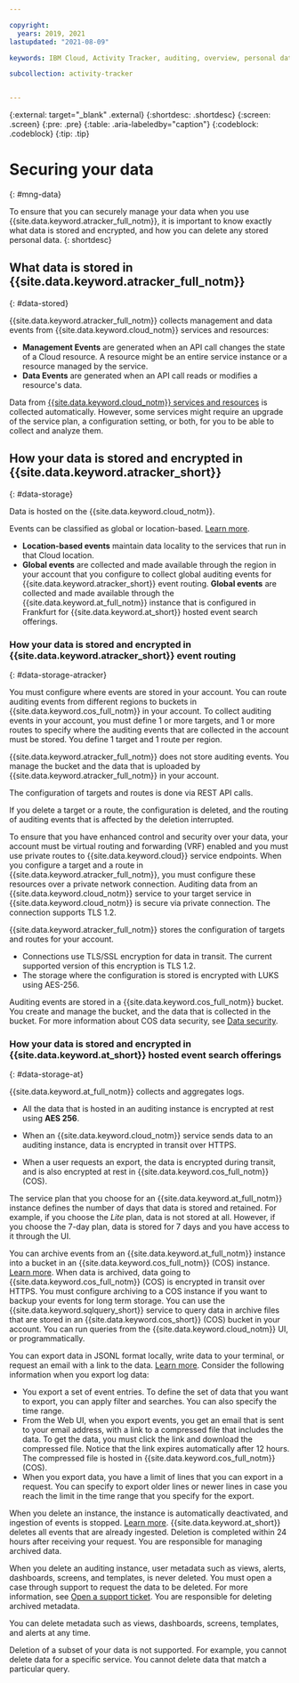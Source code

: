 ```yaml
---

copyright:
  years: 2019, 2021
lastupdated: "2021-08-09"

keywords: IBM Cloud, Activity Tracker, auditing, overview, personal data, data deletion, PHI, data, data security, _service-name_

subcollection: activity-tracker


---
```


{:external: target="_blank" .external}
{:shortdesc: .shortdesc}
{:screen: .screen}
{:pre: .pre}
{:table: .aria-labeledby="caption"}
{:codeblock: .codeblock}
{:tip: .tip}


# Securing your data
{: #mng-data}

To ensure that you can securely manage your data when you use {{site.data.keyword.atracker_full_notm}}, it is important to know exactly what data is stored and encrypted, and how you can delete any stored personal data.
{: shortdesc}


## What data is stored in {{site.data.keyword.atracker_full_notm}}
{: #data-stored}

{{site.data.keyword.atracker_full_notm}} collects management and data events from {{site.data.keyword.cloud_notm}} services and resources: 
* **Management Events** are generated when an API call changes the state of a Cloud resource. A resource might be an entire service instance or a resource managed by the service. 
* **Data Events** are generated when an API call reads or modifies a resource's data. 

Data from [{{site.data.keyword.cloud_notm}} services and resources](/docs/services/activity-tracker?topic=activity-tracker-cloud_services) is collected automatically.  However, some services might require an upgrade of the service plan, a configuration setting, or both, for you to be able to collect and analyze them.


## How your data is stored and encrypted in {{site.data.keyword.atracker_short}}
{: #data-storage}

Data is hosted on the {{site.data.keyword.cloud_notm}}. 

Events can be classified as global or location-based. [Learn more](/docs/services/activity-tracker?topic=activity-tracker-event_types).
* **Location-based events** maintain data locality to the services that run in that Cloud location.
* **Global events** are collected and made available through the region in your account that you configure to collect global auditing events for {{site.data.keyword.atracker_short}} event routing. **Global events** are collected and made available through the {{site.data.keyword.at_full_notm}} instance that is configured in Frankfurt for {{site.data.keyword.at_short}} hosted event search offerings.


### How your data is stored and encrypted in {{site.data.keyword.atracker_short}} event routing
{: #data-storage-atracker}

You must configure where events are stored in your account. You can route auditing events from different regions to buckets in {{site.data.keyword.cos_full_notm}} in your account. To collect auditing events in your account, you must define 1 or more targets, and 1 or more routes to specify where the auditing events that are collected in the account must be stored. You define 1 target and 1 route per region. 

{{site.data.keyword.atracker_full_notm}} does not store auditing events. You manage the bucket and the data that is uploaded by {{site.data.keyword.atracker_full_notm}} in your account. 

The configuration of targets and routes is done via REST API calls. 

If you delete a target or a route, the configuration is deleted, and the routing of auditing events that is affected by the deletion interrupted.

To ensure that you have enhanced control and security over your data, your account must be virtual routing and forwarding (VRF) enabled and you must use private routes to {{site.data.keyword.cloud}} service endpoints. When you configure a target and a route in {{site.data.keyword.atracker_full_notm}}, you must configure these resources over a private network connection. Auditing data from an {{site.data.keyword.cloud_notm}} service to your target service in {{site.data.keyword.cloud_notm}} is secure via private connection. The connection supports TLS 1.2.

{{site.data.keyword.atracker_full_notm}} stores the configuration of targets and routes for your account. 
- Connections use TLS/SSL encryption for data in transit. The current supported version of this encryption is TLS 1.2.
- The storage where the configuration is stored is encrypted with LUKS using AES-256. 

Auditing events are stored in a {{site.data.keyword.cos_full_notm}} bucket. You create and manage the bucket, and the data that is collected in the bucket. For more information about COS data security, see [Data security](/docs/cloud-object-storage?topic=cloud-object-storage-security).




### How your data is stored and encrypted in {{site.data.keyword.at_short}} hosted event search offerings
{: #data-storage-at}

{{site.data.keyword.at_full_notm}} collects and aggregates logs. 

- All the data that is hosted in an auditing instance is encrypted at rest using **AES 256**.

- When an {{site.data.keyword.cloud_notm}} service sends data to an auditing instance, data is encrypted in transit over HTTPS.

- When a user requests an export, the data is encrypted during transit, and is also encrypted at rest in {{site.data.keyword.cos_full_notm}} (COS).

The service plan that you choose for an {{site.data.keyword.at_full_notm}} instance defines the number of days that data is stored and retained. For example, if you choose the *Lite* plan, data is not stored at all. However, if you choose the 7-day plan, data is stored for 7 days and you have access to it through the UI.

You can archive events from an {{site.data.keyword.at_full_notm}} instance into a bucket in an {{site.data.keyword.cos_full_notm}} (COS) instance. [Learn more](/docs/services/activity-tracker?topic=activity-tracker-archiving). When data is archived, data going to {{site.data.keyword.cos_full_notm}} (COS) is encrypted in transit over HTTPS. You must configure archiving to a COS instance if you want to backup your events for long term storage. You can use the {{site.data.keyword.sqlquery_short}} service to query data in archive files that are stored in an {{site.data.keyword.cos_short}} (COS) bucket in your account. You can run queries from the {{site.data.keyword.cloud_notm}} UI, or programmatically.

You can export data in JSONL format locally, write data to your terminal, or request an email with a link to the data. [Learn more](/docs/services/activity-tracker?topic=activity-tracker-export). Consider the following information when you export log data:
* You export a set of event entries. To define the set of data that you want to export, you can apply filter and searches. You can also specify the time range. 
* From the Web UI, when you export events, you get an email that is sent to your email address, with a link to a compressed file that includes the data. To get the data, you must click the link and download the compressed file. Notice that the link expires automatically after 12 hours. The compressed file is hosted in {{site.data.keyword.cos_full_notm}} (COS).
* When you export data, you have a limit of lines that you can export in a request. You can specify to export older lines or newer lines in case you reach the limit in the time range that you specify for the export.

When you delete an instance, the instance is automatically deactivated, and ingestion of events is stopped. [Learn more](/docs/services/activity-tracker?topic=activity-tracker-remove). {{site.data.keyword.at_short}} deletes all events that are already ingested. Deletion is completed within 24 hours after receiving your request. You are responsible for managing archived data. 

When you delete an auditing instance, user metadata such as views, alerts, dashboards, screens, and templates, is never deleted. You must open a case through support to request the data to be deleted. For more information, see [Open a support ticket](/docs/get-support). You are responsible for deleting archived metadata. 

You can delete metadata such as views, dashboards, screens, templates, and alerts at any time.

Deletion of a subset of your data is not supported. For example, you cannot delete data for a specific service. You cannot delete data that match a particular query.

